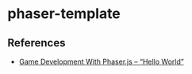 # phaser-template


## References
- [Game Development With Phaser.js – “Hello World”](http://isonprojects.com/game-development-phaser-js-hello-world/)
